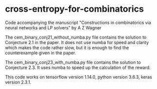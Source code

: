 # cross-entropy-for-combinatorics
Code accompanying the manuscript "Constructions in combinatorics via neural networks and LP solvers" by A Z Wagner

The cem_binary_conj21_without_numba.py file contains the solution to Conjecture 2.1 in the paper. It does not use numba for speed and clarity which makes the code rather slow, but it is enough to find the counterexample given in the paper.

The cem_binary_conj23_with_numba.py file contains the solution to Conjecture 2.3. It uses numba to speed up the calculation of the reward.

This code works on tensorflow version 1.14.0, python version 3.6.3, keras version 2.3.1.
